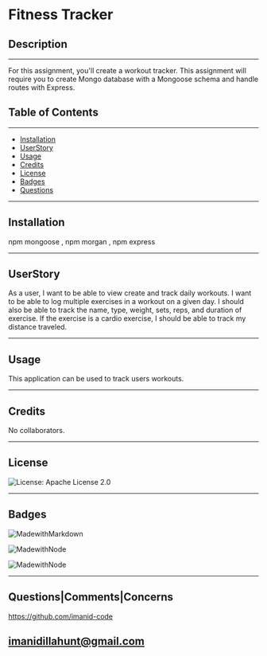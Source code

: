 
# Fitness Tracker
    
## Description

   
---
For this assignment, you'll create a workout tracker. This assignment will require you to create Mongo database with a Mongoose schema and handle routes with Express.
    
## Table of Contents 
     
---
* [Installation](#Installation)
* [UserStory](#UserStory)
* [Usage](#Usage)
* [Credits](#Credits)
* [License](#License)
* [Badges](#Badges)
* [Questions](#Questions|Comments|Concerns)
    
---
## Installation

npm mongoose , npm morgan , npm express

---

## UserStory

As a user, I want to be able to view create and track daily workouts. I want to be able to log multiple exercises in a workout on a given day. I should also be able to track the name, type, weight, sets, reps, and duration of exercise. If the exercise is a cardio exercise, I should be able to track my distance traveled.

---

## Usage 

This application can be used to track users workouts.

---


## Credits 

No collaborators.

---



## License

![License: Apache License 2.0](https://img.shields.io/badge/License-Apache-brightgreen.svg)


---

## Badges 

![MadewithMarkdown](https://img.shields.io/badge/Mongoose-33.33%25-brightgreen)

![MadewithNode](https://img.shields.io/badge/Express-33.33%25-blue)

![MadewithNode](https://img.shields.io/badge/Morgan-33.33%25-pink)

---

## Questions|Comments|Concerns

https://github.com/imanid-code

imanidillahunt@gmail.com
---
